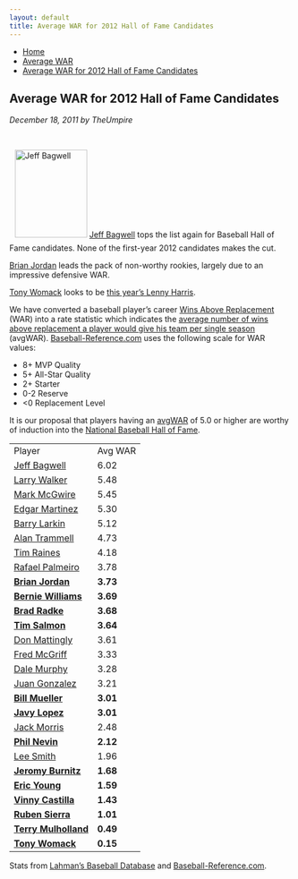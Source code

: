 ```yaml
---
layout: default
title: Average WAR for 2012 Hall of Fame Candidates
---
```

<nav class="breadcrumb" aria-label="breadcrumbs">
  <ul>
    <li><a href="{{ site.url }}{{ site.baseurl }}/index.html">Home</a></li>
    <li><a href="avg-war-home.html">Average WAR</a></li>
    <li class="is-active"><a href="#" aria-current="page">Average WAR for 2012 Hall of Fame Candidates</a></li>
  </ul>
</nav>

<section class="storycontent">
  <h1>Average WAR for 2012 Hall of Fame Candidates</h1>
  <p><em>December 18, 2011 by TheUmpire</em></p>
  <br />
  <p><a title="Jeff Bagwell" href="http://commons.wikimedia.org/wiki/File:The_Killer_Bs.jpg"><img style="margin: 0px 0px 10px 10px; display: inline; border-width: 0px;" title="Jeff Bagwell" src="{{ site.url }}{{ site.baseurl }}/assets/images/jeff_bagwell.jpg" alt="Jeff Bagwell" width="129" height="157" class="float-right" /></a> <a href="http://www.baseball-reference.com/players/b/bagweje01.shtml">Jeff Bagwell</a> tops the list again for Baseball Hall of Fame candidates.  None of the first-year 2012 candidates makes the cut.</p>
  <p><a href="http://www.baseball-reference.com/players/j/jordabr01.shtml">Brian Jordan</a> leads the pack of non-worthy rookies, largely due to an impressive defensive WAR.</p>
  <p><a href="http://www.baseball-reference.com/players/w/womacto01.shtml">Tony Womack</a> looks to be <a href="{{ site.url }}{{ site.baseurl }}/pages/lenny-harris-for-hall-of-fame-huh.html">this year&rsquo;s Lenny Harris</a>.</p>
  <p>We have converted a baseball player’s career <a href="http://saberlibrary.com/misc/war/">Wins Above Replacement</a> (WAR) into a rate statistic which indicates the <a href="{{ site.url }}{{ site.baseurl }}/pages/avg-war.html">average number of wins above replacement a player would give his team per single season</a> (avgWAR). <a href="http://www.baseball-reference.com">Baseball-Reference.com</a> uses the following scale for WAR values:</p>
  <ul>
  <li>8+ MVP Quality </li>
  <li>5+ All-Star Quality </li>
  <li>2+ Starter </li>
  <li>0-2 Reserve </li>
  <li>&lt;0 Replacement Level </li>
  </ul>
  <p>It is our proposal that players having an <a href="{{ site.url }}{{ site.baseurl }}/pages/avg-war.html">avgWAR</a> of 5.0 or higher are worthy of induction into the <a href="http://baseballhall.org/">National Baseball Hall of Fame</a>.</p>
  <table class="avg-war-players">
  <tbody>
  <tr class="avg-war-players-header">
  <td>Player</td>
  <td>Avg WAR</td>
  </tr>
  <tr class="avg-war-hof">
  <td><a href="http://www.baseball-reference.com/players/b/bagweje01.shtml">Jeff Bagwell</a></td>
  <td>6.02</td>
  </tr>
  <tr class="avg-war-hof">
  <td><a href="http://www.baseball-reference.com/players/w/walkela01.shtml">Larry Walker</a></td>
  <td>5.48</td>
  </tr>
  <tr class="avg-war-hof">
  <td><a href="http://www.baseball-reference.com/players/m/mcgwima01.shtml">Mark McGwire</a></td>
  <td>5.45</td>
  </tr>
  <tr class="avg-war-hof">
  <td><a href="http://www.baseball-reference.com/players/m/martied01.shtml">Edgar Martinez</a></td>
  <td>5.30</td>
  </tr>
  <tr>
  <td class="avg-war-hof"><a href="http://www.baseball-reference.com/players/l/larkiba01.shtml">Barry Larkin</a></td>
  <td>5.12</td>
  </tr>
  <tr>
  <td><a href="http://www.baseball-reference.com/players/t/trammal01.shtml">Alan Trammell</a></td>
  <td>4.73</td>
  </tr>
  <tr>
  <td><a href="http://www.baseball-reference.com/players/r/raineti01.shtml">Tim Raines</a></td>
  <td>4.18</td>
  </tr>
  <tr>
  <td><a href="http://www.baseball-reference.com/players/p/palmera01.shtml">Rafael Palmeiro</a></td>
  <td>3.78</td>
  </tr>
  <tr>
  <td><a href="http://www.baseball-reference.com/players/j/jordabr01.shtml"><strong>Brian Jordan</strong></a></td>
  <td><strong>3.73</strong></td>
  </tr>
  <tr>
  <td><a href="http://www.baseball-reference.com/players/w/willibe02.shtml"><strong>Bernie Williams</strong></a></td>
  <td><strong>3.69</strong></td>
  </tr>
  <tr>
  <td><a href="http://www.baseball-reference.com/players/r/radkebr01.shtml"><strong>Brad Radke</strong></a></td>
  <td><strong>3.68</strong></td>
  </tr>
  <tr>
  <td><a href="http://www.baseball-reference.com/players/s/salmoti01.shtml"><strong>Tim Salmon</strong></a></td>
  <td><strong>3.64</strong></td>
  </tr>
  <tr>
  <td><a href="http://www.baseball-reference.com/players/m/mattido01.shtml">Don Mattingly</a></td>
  <td>3.61</td>
  </tr>
  <tr>
  <td><a href="http://www.baseball-reference.com/players/m/mcgrifr01.shtml">Fred McGriff</a></td>
  <td>3.33</td>
  </tr>
  <tr>
  <td><a href="http://www.baseball-reference.com/players/m/murphda05.shtml">Dale Murphy</a></td>
  <td>3.28</td>
  </tr>
  <tr>
  <td><a href="http://www.baseball-reference.com/players/g/gonzaju03.shtml">Juan Gonzalez</a></td>
  <td>3.21</td>
  </tr>
  <tr>
  <td><a href="http://www.baseball-reference.com/players/m/muellbi02.shtml"><strong>Bill Mueller</strong></a></td>
  <td><strong>3.01</strong></td>
  </tr>
  <tr>
  <td><a href="http://www.baseball-reference.com/players/l/lopezja01.shtml"><strong>Javy Lopez</strong></a></td>
  <td><strong>3.01</strong></td>
  </tr>
  <tr>
  <td><a href="http://www.baseball-reference.com/players/m/morrija02.shtml">Jack Morris</a></td>
  <td>2.48</td>
  </tr>
  <tr>
  <td><a href="http://www.baseball-reference.com/players/n/nevinph01.shtml"><strong>Phil Nevin</strong></a></td>
  <td><strong>2.12</strong></td>
  </tr>
  <tr>
  <td><a href="http://www.baseball-reference.com/players/s/smithle02.shtml">Lee Smith</a></td>
  <td>1.96</td>
  </tr>
  <tr>
  <td><a href="http://www.baseball-reference.com/players/b/burnije01.shtml"><strong>Jeromy Burnitz</strong></a></td>
  <td><strong>1.68</strong></td>
  </tr>
  <tr>
  <td><a href="http://www.baseball-reference.com/players/y/younger01.shtml"><strong>Eric Young</strong></a></td>
  <td><strong>1.59</strong></td>
  </tr>
  <tr>
  <td><a href="http://www.baseball-reference.com/players/c/castivi02.shtml"><strong>Vinny Castilla</strong></a></td>
  <td><strong>1.43</strong></td>
  </tr>
  <tr>
  <td><a href="http://www.baseball-reference.com/players/s/sierrru01.shtml"><strong>Ruben Sierra</strong></a></td>
  <td><strong>1.01</strong></td>
  </tr>
  <tr>
  <td><a href="http://www.baseball-reference.com/players/m/mulhote01.shtml"><strong>Terry Mulholland</strong></a></td>
  <td><strong>0.49</strong></td>
  </tr>
  <tr>
  <td><a href="http://www.baseball-reference.com/players/w/womacto01.shtml"><strong>Tony Womack</strong></a></td>
  <td><strong>0.15</strong></td>
  </tr>
  </tbody>
  </table>
  <p>Stats from <a href="http://baseball1.com/statistics/">Lahman’s Baseball Database</a> and <a href="http://www.baseball-reference.com/">Baseball-Reference.com</a>.</p>

</section>
